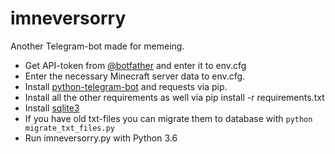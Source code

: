 # imneversorry

Another Telegram-bot made for memeing.

- Get API-token from [@botfather](https://telegram.me/botfather) and enter it to env.cfg
- Enter the necessary Minecraft server data to env.cfg.
- Install [python-telegram-bot](https://github.com/python-telegram-bot/python-telegram-bot) and requests via pip.
- Install all the other requirements as well via pip install -r requirements.txt
- Install [sqlite3](https://www.sqlite.org/index.html)
- If you have old txt-files you can migrate them to database with ```python migrate_txt_files.py```
- Run imneversorry.py with Python 3.6
